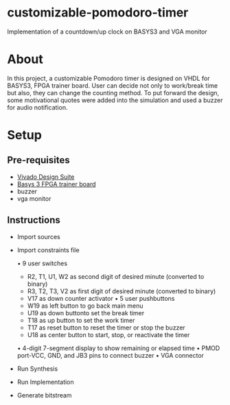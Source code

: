 # customizable-pomodoro-timer
Implementation of a countdown/up clock on BASYS3 and VGA monitor

# About
In  this  project,  a  customizable  Pomodoro  timer  is  designed on VHDL for BASYS3, FPGA trainer board.  User  can  decide  not  only  to work/break  time  but  also,  they  can  change  the  counting method.  To  put  forward  the  design, some  motivational  quotes  were  added  into  the  simulation  and  used  a  buzzer  for  audio notification.

# Setup

## Pre-requisites

* [Vivado Design Suite](https://www.xilinx.com/products/design-tools/vivado.html) 
* [Basys 3 FPGA trainer board](https://store.digilentinc.com/basys-3-artix-7-fpga-trainer-board-recommended-for-introductory-users/)
* buzzer
* vga monitor

## Instructions

* Import sources
* Import constraints file

    • 9 user switches 
    - R2, T1, U1, W2 as second digit of desired minute (converted to binary)
    - R3, T2, T3, V2 as first digit of desired minute (converted to binary)
    - V17 as down counter activator
    • 5 user pushbuttons
    - W19 as left button to go back main menu
    - U19 as down buttonto set the break timer
    - T18 as up button to set the work timer
    - T17 as reset button to reset the timer or stop the buzzer
    - U18 as center button to start, stop, or reactivate the timer
    
    • 4-digit 7-segment display to show remaining or elapsed time
    • PMOD port-VCC, GND, and JB3 pins to connect buzzer
    • VGA connector

* Run Synthesis
* Run Implementation
* Generate bitstream
